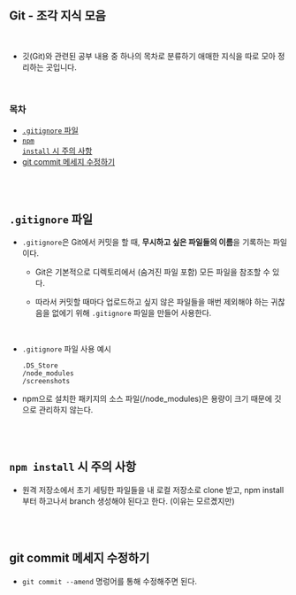 ## Git - 조각 지식 모음

<br/>

- 깃(Git)와 관련된 공부 내용 중 하나의 목차로 분류하기 애매한 지식을 따로 모아 정리하는 곳입니다.

<br/>

### 목차

- <a href="https://github.com/SangYoonLee1231/TIL/blob/main/Git/git_piece_info.md#gitignore-%ED%8C%8C%EC%9D%BC"><code>.gitignore</code> 파일</a>
- <a href="https://github.com/SangYoonLee1231/TIL/blob/main/Git/git_piece_info.md#npm-install-%EC%8B%9C-%EC%A3%BC%EC%9D%98-%EC%82%AC%ED%95%ADs"><code>npm install</code> 시 주의 사항</a>
- <a href="">git commit 메세지 수정하기</a>
<!-- - <a href=""></a> -->

<br/><br/>

## <code>.gitignore</code> 파일

- <code>.gitignore</code>은 Git에서 커밋을 할 때, <strong>무시하고 싶은 파일들의 이름</strong>을 기록하는 파일이다.

  - Git은 기본적으로 디렉토리에서 (숨겨진 파일 포함) 모든 파일을 참조할 수 있다.

  - 따라서 커밋할 때마다 업로드하고 싶지 않은 파일들을 매번 제외해야 하는 귀찮음을 없에기 위해 <code>.gitignore</code> 파일을 만들어 사용한다.

<br/>

- <code>.gitignore</code> 파일 사용 예시

  ```
  .DS_Store
  /node_modules
  /screenshots
  ```

- npm으로 설치한 패키지의 소스 파일(/node_modules)은 용량이 크기 때문에 깃으로 관리하지 않는다.

<br/><br/>

## <code>npm install</code> 시 주의 사항

- 원격 저장소에서 초기 세팅한 파일들을 내 로컬 저장소로 clone 받고, npm install부터 하고나서 branch 생성해야 된다고 한다. (이유는 모르곘지만)

<br/><br/>

## git commit 메세지 수정하기

- `git commit --amend` 명렁어를 통해 수정해주면 된다.

<br/>
